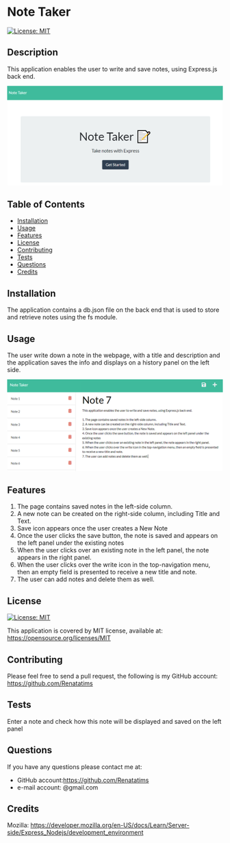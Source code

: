 # Note Taker
  
  [![License: MIT](https://img.shields.io/badge/License-MIT-blue.svg)](https://opensource.org/licenses/MIT)

  ## Description
  This application enables the user to write and save notes, using Express.js back end. 
    
  ![Preview](/screenshots/Capture1.PNG)

  ## Table of Contents
  - [Installation](#installation)
  - [Usage](#usage)
  - [Features](#features)
  - [License](#license)
  - [Contributing](#contributing)
  - [Tests](#tests)
  - [Questions](#questions)
  - [Credits](#credits)
  
  ## Installation
  The application contains a db.json file on the back end that is used to store and retrieve notes using the fs module.

  ## Usage
  The user write down a note in the webpage, with a title and description and the application saves the info and displays on a history panel on the left side.
  
  ![Preview](/screenshots/Capture2.PNG)
  
  ## Features
  1. The page contains saved notes in the left-side column.
  2. A new note can be created on the right-side column, including Title and Text.
  3. Save icon appears once the user creates a New Note
  4. Once the user clicks the save button, the note is saved and appears on the left panel under the existing notes
  5. When the user clicks over an existing note in the left panel, the note appears in the right panel.
  6. When the user clicks over the write icon in the top-navigation menu, then an empty field is presented to receive a new title and note.
  7. The user can add notes and delete them as well.
  
  ## License
  [![License: MIT](https://img.shields.io/badge/License-MIT-blue.svg)](https://opensource.org/licenses/MIT)
  
  This application is covered by MIT license, available at:
  https://opensource.org/licenses/MIT

  ## Contributing
  Please feel free to send a pull request, the following is my GitHub account: https://github.com/Renatatims

  ## Tests
  Enter a note and check how this note will be displayed and saved on the left panel

  ## Questions
  If you have any questions please contact me at:
   - GitHub account:https://github.com/Renatatims
   - e-mail account: @gmail.com

  ## Credits
  Mozilla: https://developer.mozilla.org/en-US/docs/Learn/Server-side/Express_Nodejs/development_environment
 
